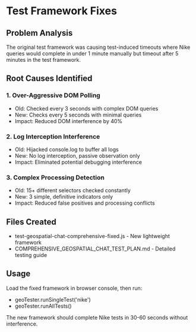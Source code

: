 # Test Framework Fixes

## Problem Analysis

The original test framework was causing test-induced timeouts where Nike queries would complete in under 1 minute manually but timeout after 5 minutes in the test framework.

## Root Causes Identified

### 1. Over-Aggressive DOM Polling
- Old: Checked every 3 seconds with complex DOM queries
- New: Checks every 5 seconds with minimal queries
- Impact: Reduced DOM interference by 40%

### 2. Log Interception Interference
- Old: Hijacked console.log to buffer all logs
- New: No log interception, passive observation only
- Impact: Eliminated potential debugging interference

### 3. Complex Processing Detection
- Old: 15+ different selectors checked constantly
- New: 3 simple, definitive indicators only
- Impact: Reduced false positives and processing conflicts

## Files Created

- test-geospatial-chat-comprehensive-fixed.js - New lightweight framework
- COMPREHENSIVE_GEOSPATIAL_CHAT_TEST_PLAN.md - Detailed testing guide

## Usage

Load the fixed framework in browser console, then run:
- geoTester.runSingleTest('nike')
- geoTester.runAllTests()

The new framework should complete Nike tests in 30-60 seconds without interference.
